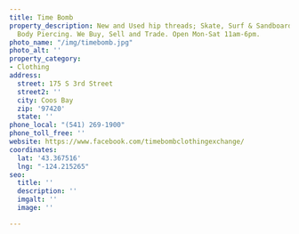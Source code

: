```yaml
---
title: Time Bomb
property_description: New and Used hip threads; Skate, Surf & Sandboards; Tattoo &
  Body Piercing. We Buy, Sell and Trade. Open Mon-Sat 11am-6pm.
photo_name: "/img/timebomb.jpg"
photo_alt: ''
property_category:
- Clothing
address:
  street: 175 S 3rd Street
  street2: ''
  city: Coos Bay
  zip: '97420'
  state: ''
phone_local: "(541) 269-1900"
phone_toll_free: ''
website: https://www.facebook.com/timebombclothingexchange/
coordinates:
  lat: '43.367516'
  lng: "-124.215265"
seo:
  title: ''
  description: ''
  imgalt: ''
  image: ''

---
```


